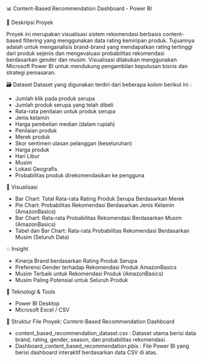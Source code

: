 📊 Content-Based Recommendation Dashboard - Power BI 

📝 Deskripsi Proyek

Proyek ini merupakan visualisasi sistem rekomendasi berbasis content-based filtering yang menggunakan data rating kemiripan produk. Tujuannya adalah untuk menganalisis brand-brand yang mendapatkan rating tertinggi dari produk sejenis dan mengevaluasi probabilitas rekomendasi berdasarkan gender dan musim. Visualisasi dilakukan menggunakan Microsoft Power BI untuk mendukung pengambilan keputusan bisnis dan strategi pemasaran.

🗃️ Dataset
Dataset yang digunakan terdiri dari beberapa kolom berikut ini :
- Jumlah klik pada produk serupa
- Jumlah produk serupa yang telah dibeli
- Rata-rata penilaian untuk produk serupa
- Jenis kelamin
- Harga pembelian median (dalam rupiah)
- Penilaian produk
- Merek produk
- Skor sentimen ulasan pelanggan (keseluruhan)
- Harga produk
- Hari Libur
- Musim
- Lokasi Geografis
- Probabilitas produk direkomendasikan ke pengguna

📌 Visualisasi 
- Bar Chart: Total Rata-rata Rating Produk Serupa Berdasarkan Merek
- Pie Chart: Probabilitas Rekomendasi Berdasarkan Jenis Kelamin (AmazonBasics)
- Bar Chart: Rata-rata Probabilitas Rekomendasi Berdasarkan Musim (AmazonBasics)
- Tabel dan Bar Chart: Rata-rata Probabilitas Rekomendasi Berdasarkan Musim (Seluruh Data)

💡 Insight
- Kinerja Brand berdasarkan Rating Produk Serupa
- Preferensi Gender terhadap Rekomendasi Produk AmazonBasics
- Musim Terbaik untuk Rekomendasi Produk (AmazonBasics)
- Musim Paling Potensial untuk Seluruh Produk

🧠 Teknologi & Tools
- Power BI Desktop
- Microsoft Excel / CSV

📁 Struktur File Proyek: Content-Based Recommendation Dashboard
- content_based_recommendation_dataset.csv : Dataset utama berisi data brand, rating, gender, season, dan probabilitas rekomendasi.
- Dashboard_content_based_recommendation.pbix : File Power BI yang berisi dashboard interaktif berdasarkan data CSV di atas.
